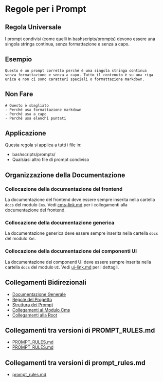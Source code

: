 # Regole per i Prompt

## Regola Universale
I prompt condivisi (come quelli in bashscripts/prompts) devono essere una singola stringa continua, senza formattazione e senza a capo.

## Esempio
```text
Questo è un prompt corretto perché è una singola stringa continua senza formattazione e senza a capo. Tutto il contenuto è su una riga unica e non ci sono caratteri speciali o formattazione markdown.
```

## Non Fare
```text
# Questo è sbagliato
- Perché usa formattazione markdown
- Perché usa a capo
- Perché usa elenchi puntati
```

## Applicazione
Questa regola si applica a tutti i file in:
- bashscripts/prompts/
- Qualsiasi altro file di prompt condiviso

## Organizzazione della Documentazione

### Collocazione della documentazione del frontend
La documentazione del frontend deve essere sempre inserita nella cartella `docs` del modulo `Cms`. Vedi [cms-link.md](./cms-link.md) per i collegamenti alla documentazione del frontend.

### Collocazione della documentazione generica
La documentazione generica deve essere sempre inserita nella cartella `docs` del modulo `Xot`.

### Collocazione della documentazione dei componenti UI
La documentazione dei componenti UI deve essere sempre inserita nella cartella `docs` del modulo `UI`. Vedi [ui-link.md](../UI/docs/README.md) per i dettagli.

## Collegamenti Bidirezionali
- [Documentazione Generale](./documentation.md)
- [Regole del Progetto](./rules.md)
- [Struttura dei Prompt](./prompts.md)
- [Collegamenti al Modulo Cms](./cms-link.md)
- [Collegamenti alla Root](../../../docs/prompts.md)

## Collegamenti tra versioni di PROMPT_RULES.md
* [PROMPT_RULES.md](../../../Xot/docs/PROMPT_RULES.md)
* [PROMPT_RULES.md](../../../Xot/docs/rules/PROMPT_RULES.md)


## Collegamenti tra versioni di prompt_rules.md
* [prompt_rules.md](rules/prompt_rules.md)

